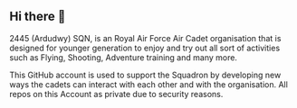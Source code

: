## Hi there 👋

2445 (Ardudwy) SQN, is an Royal Air Force Air Cadet organisation that is designed for younger generation to enjoy and try out all sort of activities such as Flying, Shooting, Adventure training and many more. 

This GitHub account is used to support the Squadron by developing new ways the cadets can interact with each other and with the organisation. All repos on this Account as private due to security reasons.

<!--

**Here are some ideas to get you started:**

🙋‍♀️ A short introduction - what is your organization all about?
🌈 Contribution guidelines - how can the community get involved?
👩‍💻 Useful resources - where can the community find your docs? Is there anything else the community should know?
🍿 Fun facts - what does your team eat for breakfast?
🧙 Remember, you can do mighty things with the power of [Markdown](https://docs.github.com/github/writing-on-github/getting-started-with-writing-and-formatting-on-github/basic-writing-and-formatting-syntax)
-->
